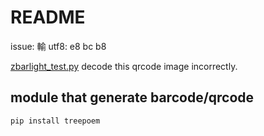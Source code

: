 README
======

issue:
輸
utf8: e8 bc b8


[zbarlight_test.py](file://./zbarlight_test.py) decode this qrcode image incorrectly.


## module that generate barcode/qrcode

```
pip install treepoem
```
